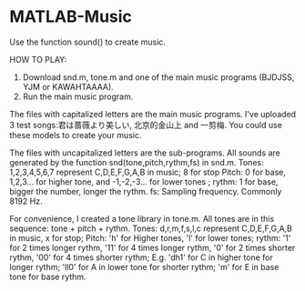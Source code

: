 # MATLAB-Music
Use the function sound() to create music.

HOW TO PLAY: 
1. Download snd.m, tone.m and one of the main music programs (BJDJSS, YJM or KAWAHTAAAA).
2. Run the main music program.

The files with capitalized letters are the main music programs.
I've uploaded 3 test songs:君は蔷薇より美しい, 北京的金山上 and 一剪梅.
You could use these models to create your music.

The files with uncapitalized letters are the sub-programs.
All sounds are generated by the function snd(tone,pitch,rythm,fs) in snd.m.
  Tones: 1,2,3,4,5,6,7 represent C,D,E,F,G,A,B in music;
         8 for stop
  Pitch: 0 for base, 1,2,3... for higher tone, and -1,-2,-3... for lower tones ; 
  rythm: 1 for base, bigger the number, longer the rythm.
  fs: Sampling frequency. Commonly 8192 Hz.
         
For convenience, I created a tone library in tone.m.
All tones are in this sequence: tone + pitch + rythm.
  Tones: d,r,m,f,s,l,c represent C,D,E,F,G,A,B in music,
         x for stop;
  Pitch: 'h' for Higher tones, 'l' for lower tones; 
  rythm: '1' for 2 times longer rythm, '11' for 4 times longer rythm,
         '0' for 2 times shorter rythm, '00' for 4 times shorter rythm;
E.g.  'dh1' for C in higher tone  for longer rythm;
      'll0' for A in lower tone for shorter rythm;
       'm' for E in base tone for base rythm.
